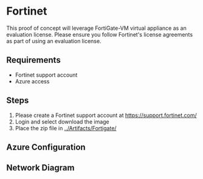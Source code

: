 # Fortinet

This proof of concept will leverage FortiGate-VM virtual appliance as an evaluation license. Please ensure you follow Fortinet's license agreements as part of using an evaluation license.

## Requirements
- Fortinet support account
- Azure access

## Steps
1. Please create a Fortinet support account at https://support.fortinet.com/
2. Login and select download the image
3. Place the zip file in [../Artifacts/Fortigate/](../Artifacts/Fortigate/)

## Azure Configuration

## Network Diagram